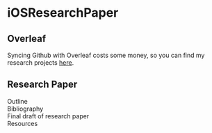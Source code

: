 # iOSResearchPaper
## Overleaf
Syncing Github with Overleaf costs some money, so you can find my research projects [here](https://www.overleaf.com/project).
## Research Paper
Outline </br>
Bibliography </br>
Final draft of research paper </br>
Resources </br>

